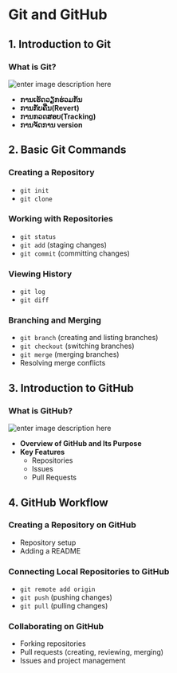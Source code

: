 
# Git and GitHub 

## 1. Introduction to Git
### What is Git?
![enter image description here](https://res.cloudinary.com/practicaldev/image/fetch/s--ZqwTtpA6--/c_limit,f_auto,fl_progressive,q_auto,w_880/https://dev-to-uploads.s3.amazonaws.com/uploads/articles/6vq45tzju4l6m3aijeoq.png)
- **ການເຮັດວຽກຮ່ວມກັນ**
- **ການກັບຄືນ(Revert)**
-  **ການກວດສອບ(Tracking)**
-  **ການຈັດການ version**


## 2. Basic Git Commands
### Creating a Repository
- `git init`
- `git clone`
### Working with Repositories
- `git status`
- `git add` (staging changes)
- `git commit` (committing changes)
### Viewing History
- `git log`
- `git diff`
### Branching and Merging
- `git branch` (creating and listing branches)
- `git checkout` (switching branches)
- `git merge` (merging branches)
- Resolving merge conflicts

## 3. Introduction to GitHub
### What is GitHub?
![enter image description here](https://res.cloudinary.com/hy4kyit2a/f_auto,fl_lossy,q_70/learn/projects/develop-app-with-salesforce-cli-and-source-control/add-salesforce-dx-project-to-source-control/images/bf546ec3acd964673bf5f6302125fd93_step-4-github-and-git-clones.png)
- **Overview of GitHub and Its Purpose**
- **Key Features**
  - Repositories
  - Issues
  - Pull Requests
## 4. GitHub Workflow
### Creating a Repository on GitHub
- Repository setup
- Adding a README
### Connecting Local Repositories to GitHub
- `git remote add origin`
- `git push` (pushing changes)
- `git pull` (pulling changes)
### Collaborating on GitHub
- Forking repositories
- Pull requests (creating, reviewing, merging)
- Issues and project management
